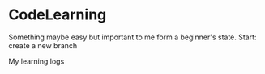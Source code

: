 # CodeLearning
Something maybe easy but important to me form a beginner's state.
Start: create a new branch

My learning logs
